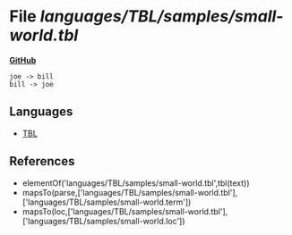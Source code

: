 # File _languages/TBL/samples/small-world.tbl_
**[GitHub](https://github.com/softlang/yas/blob/master/languages/TBL/samples/small-world.tbl)**
```
joe -> bill
bill -> joe
```

## Languages
* [TBL](../languages/TBL.md)

## References
* elementOf('languages/TBL/samples/small-world.tbl',tbl(text))
* mapsTo(parse,['languages/TBL/samples/small-world.tbl'],['languages/TBL/samples/small-world.term'])
* mapsTo(loc,['languages/TBL/samples/small-world.tbl'],['languages/TBL/samples/small-world.loc'])
